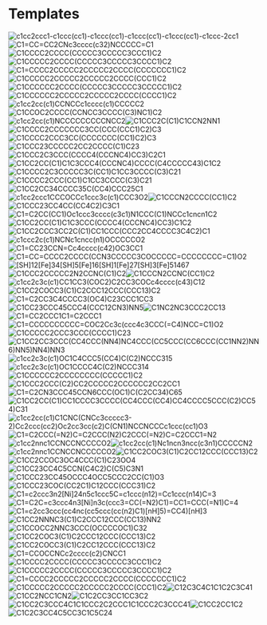 # Templates

![c1cc2ccc1-c1ccc(cc1)-c1ccc(cc1)-c1ccc(cc1)-c1ccc(cc1)-c1ccc-2cc1](img/e4ebfff8fd4d0ad5a5b04bfd4190a560eae569580bd5b60f40a7c22659e86d7a.svg)![C1=CC=CC2CNc3cccc(c32)NCCCCC=C1](img/6625020409c967f704dc43f0d0b0e094d441227cc9a627b1bbe4afbf9db8a526.svg)![C1CCCC2CCCC(CCCCC3CCCCC3CCC1)C2](img/7f67c67e1c8833aa9317eb7d213c9b6f5afee5ae12dae917e369f1daa61fdd8f.svg)![C1CCCCC2CCCC(CCCCC3CCCCC3CCCC1)C2](img/caaee4330dee4832d8940ab27525ae67dabf541020b518e0115f7944a5740acf.svg)![C1=CCCC2CCCCC2CCCCC2CCCC(CCCCCCC1)C2](img/937d8d8deaeb4190567becc78d5fcb39d7869005083c2d4f88726ed61210fc03.svg)![C1CCCCC2CCCCC2CCCCC2CCCC(CCC1)C2](img/80d643948cf3f0488e7cfb9443b9ee3786ea354e5c2e27de04b9b49335b928f9.svg)![C1CCCCCC2CCCC(CCCCC3CCCCC3CCCCC1)C2](img/ef4cffbdddb5069764d2c81d5f3098f88ed555ce7d27c6c3d81ed2aa5cecedb0.svg)![C1CCCCCC2CCCCC2CCCCC2CCCC(CCCC1)C2](img/9a820049043ffee1148ab5403d57ded16f4860ce337feb11172ded3a72d16a42.svg)![c1cc2cc(c1)CCNCCc1cccc(c1)CCCCC2](img/0c5198784ad7053f971fb543e6d6f77f673fc4f0bed823aa8f62c3e0087483db.svg)![C1CCOC2CCCC(CCNCC3CCCC(C3)NC1)C2](img/f1466e84240dc18ece00e543632345e672074847526fc0e784c61cf090377d5b.svg)![c1cc2cc(c1)NCCCCCCCCCNCC2](img/fb42ff2a7ae15fcebca78730d12950c88acf46dcfc397a6f615eab624d395e39.svg)![C1CCC2C(C1)C1CCN2NN1](img/71a679e107eb9731f6a74db76c610bc6d4545a1596c24c7032a624bf77d2a588.svg)![C1CCCC2CCCCCCC3CC(CCC(CCC1)C2)C3](img/7daf32f9600dc0c4a43fe53c88127382be732cbb670546b513342ee9e115d715.svg)![C1CCCC2CCC3CC(CCCCCCC(CC1)C2)C3](img/c8ed8dadbd76aa5563f0573d51b494d15f6e406b5d629f264752cd401e9d665f.svg)![C1CCC23CCCCC2CC2CCCC(C1)C23](img/408672146517cd3710d194e271285dd5d71249d841e9e87020e3072be165d3f4.svg)![C1CCC2C3CCC(CCCC4(CCCNC4)CC3)C2C1](img/2f1d7dea5450a8f1a3c90e8f117af1b0e897b46f79fcb5dac638a2ea503f763b.svg)![C1CC2CC(C1)C1C3CCC4(CCCNC4)CCCC(C4CCCCC43)C1C2](img/903d0bf92016f509a2a82c5094d18e5f7966c70cd166ae256ea1384f34a180a2.svg)![C1CCCC2C3CCCCC3C(CC1)C1CC3CCCC(C3)C21](img/5b1c17cd59703afb98b89832a6319fb5a03099fcf05f6f8842aedc6df47afc7d.svg)![C1CCCC2CCC(CC1)C1CC3CCCC(C3)C21](img/1919357529abc20629789cdb3bbbb6290eed71883e35d14973aed7e0e7258536.svg)![C1CC2CC34CCCC35C(CC4)CCC25C1](img/02ed58bced600190a6999b1f847ad61bb2bb0933e3c5e5b81291439ef0984d69.svg)![c1cc2ccc1CCCOCCc1ccc3c(c1)CCC3O2](img/3b968e2472003907439acf551a06a9654d498d2005fd885b41c54dbe80747d5f.svg)![C1CCCN2CCCC(CC1)C2](img/48572e62782a0c15a4b431fc38bcddbc00c04f7c57fb1672287ce411598c0198.svg)![C1CCC23CC4CC(CC4C2)C3C1](img/f5450a69b935573b8b82158034a8c3e2168d52f7d5b84dca7fc48c83368e7401.svg)![C1=C2CC(CC1)Oc1ccc3cccc(c3c1)N1CCC(C1)NCCc1cncn1C2](img/7b99bf4503f149bcde184732c8c34261b93235c77784b8680b0c9fbb9720fc6b.svg)![C1CC2CC(C1)C1C3CCC(CCCC4(CCCNC4)CC3)C1C2](img/604645e3b99f12bddf2fe92a43a9a4f313913f2404d81e20a6b158eab67dd871.svg)![C1CC2CCC3CC2C(C1)CC1CCC(CCC2CC4CCCC3C4C2)C1](img/99e8ea6ca5edeeb75da5a08d599b2137f7698973e78c27d2000dcafce2a1235a.svg)![c1ccc2c(c1)NCNc1cncc(n1)OCCCCCO2](img/210338517f283a86c633a6c7d7f361b649bc01614ba5ee4696b7a43c75108437.svg)![C1=CC23CCN=Cc4cccc(c42)OC3CC1](img/0a79fe8bdd0164f5b9eac80272ca035acf4bd3f364f9aa9c38e2a3bc0fd84c7d.svg)![C1=CC=CCCC2CCCC(CCN3CCCCC3COCCCCC=CCCCCCCC=C1)O2](img/76a50d8f686d2fd9f206ffaf209e2b57d45bf320543f14a3326a05a99948fdcb.svg)![[SH]12[Fe]34[SH]5[Fe]16[SH]1[Fe]27[SH]3[Fe]51467](img/3a22fb084c8f325826d819698699b1da65a5dc9144269a42a6dbfd4516328526.svg)![C1CCC2CCCCC2N2CCNC(C1)C2](img/b4d5c8d526c78dccfa516ac5e87f5915d358dea8d7c56391fa618db96ad20f22.svg)![C1CCCN2CCNC(CC1)C2](img/3bf8ef707fc1b5735820c02caa8cde4af01f28a17aef8c4b9475ffd8b144d4d7.svg)![c1cc2c3c(c1)CC1CC3(COC2)C2CC3COCc4cccc(c43)C12](img/281eb09e143a41938d34496d613387ac2fa9d2c2e01dab93de1a2302b60b3464.svg)![C1CC2COCC3(C1)C2CCC12CCC(CCC13)C2](img/cf2d585588edeca65e994c6d167f8e886bd39790c0ed58cfc82955544042e0c0.svg)![C1=C2CC3C4CCCC3(OC4)C23CCC1CC3](img/7b859b3d68fd281ac3450eccd1ba50a00ec5e97ac2d7a89cf7ea8912b11c0000.svg)![C1CC23CCC45CCC4(CCC12CN3)NN5](img/f26456c981940d1d0fc782e0fb162f364e0744383972a7daf4c6b30bde056c88.svg)![C1NC2NC3CCC2CC13](img/36ccc0d713d2589a7ab8c858ad3e3f9d91401893cd11a4f5afbc7144c09f88cd.svg)![C1=CC2CCC1C1=C2CCC1](img/6b388a6e001322c024b0cecd49d9de2ddb10dc85c3affcd979d7287fd8bab2aa.svg)![C1=CCCCCCCCCC=COC2Cc3c(ccc4c3CCC(=C4)NCC=C1)O2](img/5e1e77159b4672644c44b50c99642b60938934d25458a3aa1c0dd4d5f0f2f7ae.svg)![C1CCCCC2CCC3CCC(CCCC1)C23](img/4c12cae12339216b3e4442a79b07fe90fece177e070bc23c1d2b6e4e2d45ed8d.svg)![C1CC2CC3CCC(CC4CCC(NN4)NC4CCC(CC5CCC(CC6CCC(CC1NN2)NN6)NN5)NN4)NN3](img/11e082f01eeb5e3dedd5abc3631590842412e92a511708b54377598cdd9682e4.svg)![c1cc2c3c(c1)OC1C4CCC5(CC4)C(C2)NCCC315](img/f3cd32733035540e913627466c4c466a25f74d6921153103b4b098efdaaf84b3.svg)![c1cc2c3c(c1)OC1CCCC4C(C2)NCCC314](img/7369c8883d08ff90891a13696d1c43c741267c3e80281847135ee76723f60831.svg)![C1CCCCCC2CCCCCCCC(CCCCC1)C2](img/dd2dbfe1292f0acecae60d2653a3f525b5a8497fc8e6d39e960b57e3b56cf2bf.svg)![C1CCC2CCC(C2)CC2CCCCC2CCCCCC2CC2CC1](img/f8c3c9eca812b7bb2c78a53fcd232fcff84ed3db1cfba7748c8d708ca9e247b8.svg)![C1=C2CN3CCC45CCN6CCC(OC1)C(C2CC34)C65](img/cc36dc4719c372400abecf94bd58649118538f00160efe62f02527747a993fd1.svg)![C1CC2CC(C1)CC1CCCC3CCCC(CC4CCC(CC4)CC4CCCC5CCC(C2)CC54)C31](img/6b760d753078dbbc5a7352ee897852d0b21eee97e8ed582a931eda6cca5e02bb.svg)![c1cc2cc(c1)C1CNC(CNCc3ccccc3-2)Cc2ccc(cc2)Oc2cc3cc(c2)C(CN1)NCCNCCCc1ccc(cc1)O3](img/473dc4c4b2cf123ffc394d0ecf893efc63bc560915fbebebccb8eed42ea298ba.svg)![C1=C2CCC(=N2)C=C2CCC(N2)C2CCC(=N2)C=C2CCC1=N2](img/1cf17af0f50709ae94e602c9d3583f91a0c2057ccf1e186011772bd19691a91a.svg)![c1cc2nnc1CCNCCNCCCCO2](img/3b74caaf3d4c266c2efde87f4dfd1d984c3ae2059ee9847f5c03aa832cb5dbd2.svg)![c1cc2cc(c1)Nc1ncn3ncc(c3n1)CCCCCN2](img/c71e347dca039b0596e920ab541d0995ee7a97b5545a864854ac5bbb80cd62e6.svg)![c1cc2nnc1CCNCCNCCCCCO2](img/2f1e0489f97f4cf9ccd299a1ce423722fb4969940596a46c6e9cc89921540060.svg)![C1CC2COC3(C1)C2CC12CCC(CCC13)C2](img/8893937fda745cd557d8fad598ed4f63f4083caa7b6b9f801c0e5a3b9ce31d0c.svg)![C1CC2CCOC3OC4CCC(C1)C23OO4](img/23b03e16700f302d05fa43bb3d9a8269fa3fbdd11c2c3f59f397356bd51dd353.svg)![C1CC23CC4C5CCN(C4C2)C(C5)C3N1](img/c1a60a42bad6fa477ddd51a51b89b4cdf94accb1e0473845d0393397defaa8be.svg)![C1CCC23CC45OCCC4OCC5CCC2CC(C1)O3](img/69477a5eeb3e292097148e0cbb149724649c816d8dbb02fe7a79a84ad4c7f411.svg)![C1CCC23COC(CC2C1)C12CCC(CCC31)C2](img/3d970253dde493e80f2ac1fcaf791c0f34dccb7acde3538ee278beacfd37a817.svg)![C1=c2ccc3n2[Ni]24n5c1ccc5C=c1ccc(n12)=Cc1ccc(n14)C=3](img/e88036a52e22f548468a7a1aae2889732fbd34b7ebe5f151873c9fea62cf181d.svg)![C1=C2C=c3ccc4n3[Ni]n3c(ccc3=CC(=N2)C1)=CC1=CCC(=N1)C=4](img/b3653167dfb19780b45101d1ac34aaf5b77feeb5556ff7e87fe1fef278a04c7a.svg)![C1=c2cc3ccc(cc4nc(cc5ccc(cc(n2)C1)[nH]5)=CC4)[nH]3](img/6d595fbdc172bd047f078fbdd5eae3a727505ade727d285353cd66e075a8f1e8.svg)![C1CC2NNNC3(C1)C2CCC12CCC(CC13)NN2](img/ab5122c99057cc1fc6f88522d0d6f7db1d296c521a108f08426d90e1c35fa1ef.svg)![C1CCOCC2NNC3CCC(OCCCCOC1)C32](img/c6c640705f6cf7046aecf2e05e495bb358ceaa027f7fcacde83bcba17376fafc.svg)![C1CC2COC3(C1)C2CCC12CCC(CCC13)C2](img/d2bda40b45bf4931cf1cc474a06898e3aad46ee17558dff929279b144d17b1da.svg)![C1CC2COCC3(C1)C2CC12CCC(CCC13)C2](img/ecd9ad46c6a08ab2a09c44ec3f6f10ea49264e07311a26afaf9b44a281fec8d7.svg)![C1=CCOCCNCc2cccc(c2)CNCC1](img/c89ed4a8921dc66cd35437db449b2f10ad5f5eb5276e8fc31c4b341f7d44247f.svg)![C1CCCC2CCCC(CCCCC3CCCCC3CCC1)C2](img/a97593531fb8a41976abda224f6d63d6c182d0a5cf3757de98828af7c8ae4c6a.svg)![C1CCCCC2CCCC(CCCCC3CCCCC3CCCC1)C2](img/ed0066aa56203341e6d15298688f3e849541e382469995a3bb615d13fbb8f9c2.svg)![C1=CCCC2CCCCC2CCCCC2CCCC(CCCCCCC1)C2](img/4b2b8b55bc495ff8c5b06258bfe69684024c29d13f64bccec96c746abf1ac46a.svg)![C1CCCCC2CCCCC2CCCCC2CCCC(CCC1)C2](img/35ef5a446e6b301bd344c1ff5eb80abec9133e4820c62fb46cbd38c79a0fdec7.svg)![C12C3C4C1C1C2C3C41](img/3bb33d99dac999fd74260f8c667c7ee1956b9bbd4b037f354e5d338fcbb06ca3.svg)![C1CC2NCC1CN2](img/5a271f60882649c508bea75fa44f7e0423f946ca53d73979cd26d443b4f52100.svg)![C1C2CC3CC1CC3C2](img/522bf41ca5fb7d61b8d35b2ea989c030785de54594f1450989225dac38467c64.svg)![C1CC2C3CCC4C1C1CCC2C2CCC1C1CCC2C3CCC41](img/f506fe8116c9a702b2f43934560369ac5dc47f058dfd0b4c9ec5a5860a7a5666.svg)![C1CC2CC1C2](img/bcbf53e61560ff696edfeb72e1fd34f882f3247a0e574cca106d588402ea781c.svg)![C1C2C3CC4C5CC3C1C5C24](img/6f0c9c9e9645f4e3b6644e997b18fde460446e0c4030c46f6e96f2d2e6600342.svg)